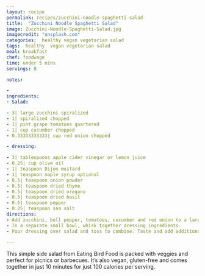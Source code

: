 ```yaml
---
layout: recipe
permalink: recipes/zucchini-noodle-spaghetti-salad
title:  "Zucchini Noodle Spaghetti Salad"
image: Zucchini-Noodle-Spaghetti-Salad.jpg
imagecredit: "unsplash.com"
categories:  healthy vegan vegetarian salad
tags:  healthy  vegan vegetarian salad
meal: breakfast
chef: foodwage
time: under 5 mins
servings: 8

notes:

- 
ingredients:
- Salad:

- 3| large zucchini spiralized
- 1| spiralized chopped
- 1| pint grape tomatoes quartered
- 1| cup cucumber chopped
- 0.33333333333| cup red onion chopped

- dressing:

- 3| tablespoons apple cider vinegar or lemon juice
- 0.25| cup olive oil
- 1| teaspoon Dijon mustard
- 1| teaspoon maple syrup optional
- 0.5| teaspoon onion powder
- 0.5| teaspoon dried thyme
- 0.5| teaspoon dried oregano
- 0.5| teaspoon dried basil
- 0.5| teaspoon pepper
- 0.25| teaspoon sea salt
directions:
- Add zucchini, bell pepper, tomatoes, cucumber and red onion to a large salad bowl.
- In a separate small bowl, whisk together dressing ingredients.
- Pour dressing over salad and toss to combine. Taste and add additional salt and pepper if needed

---
```


This simple side salad from Eating Bird Food is packed with veggies and perfect for picnics or barbecues. It’s also vegan, gluten-free and comes together in just 10 minutes for just 100 calories per serving.

